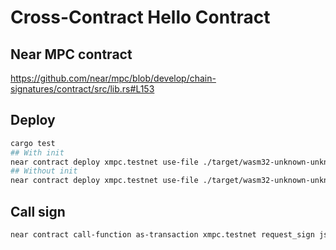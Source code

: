 # Cross-Contract Hello Contract

## Near MPC contract

<https://github.com/near/mpc/blob/develop/chain-signatures/contract/src/lib.rs#L153>

## Deploy

```bash
cargo test
## With init
near contract deploy xmpc.testnet use-file ./target/wasm32-unknown-unknown/release/cross_contract.wasm with-init-call init json-args '{"mpc_account": "v2.multichain-mpc.testnet"}' prepaid-gas '300.0 Tgas' attached-deposit '0 NEAR' network-config testnet sign-with-legacy-keychain send
## Without init
near contract deploy xmpc.testnet use-file ./target/wasm32-unknown-unknown/release/cross_contract.wasm without-init-call network-config testnet sign-with-legacy-keychain send
```

## Call sign

```bash
near contract call-function as-transaction xmpc.testnet request_sign json-args '{"payload": [212,185,105,173,131,20,65,203,72,238,133,58,103,64,139,14,206,76,185,149,205,180,50,237,211,70,250,211,212,11,231,199], "path": "ethereum-1"}' prepaid-gas '300.0 Tgas' attached-deposit '0 NEAR' sign-as guantong.testnet network-config testnet sign-with-legacy-keychain send
```
